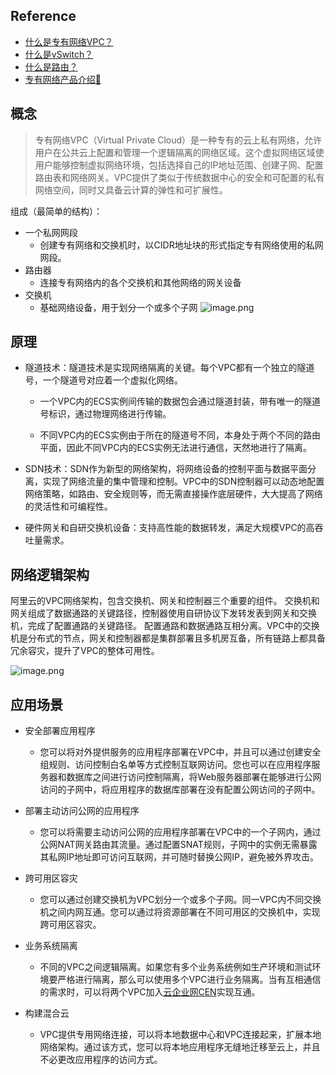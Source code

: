 ## Reference

- [什么是专有网络VPC？](https://www.aliyun.com/getting-started/what-is/what-is-vpc)
- [什么是vSwitch？](https://www.aliyun.com/getting-started/what-is/what-is-a-vswitch)
- [什么是路由？](https://www.aliyun.com/getting-started/what-is/what-is-a-vswitch)
- [专有网络产品介绍🌟](https://help.aliyun.com/zh/vpc/product-overview/virtual-private-cloud-overview)

## 概念

> 专有网络VPC（Virtual Private Cloud）是一种专有的云上私有网络，允许用户在公共云上配置和管理一个逻辑隔离的网络区域。这个虚拟网络区域使用户能够控制虚拟网络环境，包括选择自己的IP地址范围、创建子网、配置路由表和网络网关。VPC提供了类似于传统数据中心的安全和可配置的私有网络空间，同时又具备云计算的弹性和可扩展性。

组成（最简单的结构）：
- 一个私网网段
	- 创建专有网络和交换机时，以CIDR地址块的形式指定专有网络使用的私网网段。
- 路由器
	- 连接专有网络内的各个交换机和其他网络的网关设备
- 交换机
	- 基础网络设备，用于划分一个或多个子网
![image.png](https://happychan.oss-cn-shenzhen.aliyuncs.com/picgo/20250424221508.png)

## 原理

- 隧道技术：隧道技术是实现网络隔离的关键。每个VPC都有一个独立的隧道号，一个隧道号对应着一个虚拟化网络。
    
    - 一个VPC内的ECS实例间传输的数据包会通过隧道封装，带有唯一的隧道号标识，通过物理网络进行传输。
        
    - 不同VPC内的ECS实例由于所在的隧道号不同，本身处于两个不同的路由平面，因此不同VPC内的ECS实例无法进行通信，天然地进行了隔离。
        
- SDN技术：SDN作为新型的网络架构，将网络设备的控制平面与数据平面分离，实现了网络流量的集中管理和控制。VPC中的SDN控制器可以动态地配置网络策略，如路由、安全规则等，而无需直接操作底层硬件，大大提高了网络的灵活性和可编程性。
    
- 硬件网关和自研交换机设备：支持高性能的数据转发，满足大规模VPC的高吞吐量需求。

## 网络逻辑架构

阿里云的VPC网络架构，包含交换机、网关和控制器三个重要的组件。
交换机和网关组成了数据通路的关键路径，控制器使用自研协议下发转发表到网关和交换机，完成了配置通路的关键路径。
配置通路和数据通路互相分离。VPC中的交换机是分布式的节点，网关和控制器都是集群部署且多机房互备，所有链路上都具备冗余容灾，提升了VPC的整体可用性。

![image.png](https://happychan.oss-cn-shenzhen.aliyuncs.com/picgo/20250424221832.png)


## 应用场景

- 安全部署应用程序
	- 您可以将对外提供服务的应用程序部署在VPC中，并且可以通过创建安全组规则、访问控制白名单等方式控制互联网访问。您也可以在应用程序服务器和数据库之间进行访问控制隔离，将Web服务器部署在能够进行公网访问的子网中，将应用程序的数据库部署在没有配置公网访问的子网中。
    
- 部署主动访问公网的应用程序
	- 您可以将需要主动访问公网的应用程序部署在VPC中的一个子网内，通过公网NAT网关路由其流量。通过配置SNAT规则，子网中的实例无需暴露其私网IP地址即可访问互联网，并可随时替换公网IP，避免被外界攻击。
    
- 跨可用区容灾
	- 您可以通过创建交换机为VPC划分一个或多个子网。同一VPC内不同交换机之间内网互通。您可以通过将资源部署在不同可用区的交换机中，实现跨可用区容灾。
    
- 业务系统隔离
	- 不同的VPC之间逻辑隔离。如果您有多个业务系统例如生产环境和测试环境要严格进行隔离，那么可以使用多个VPC进行业务隔离。当有互相通信的需求时，可以将两个VPC加入[云企业网CEN](https://www.aliyun.com/product/cbn)实现互通。
    
- 构建混合云
	- VPC提供专用网络连接，可以将本地数据中心和VPC连接起来，扩展本地网络架构。通过该方式，您可以将本地应用程序无缝地迁移至云上，并且不必更改应用程序的访问方式。
